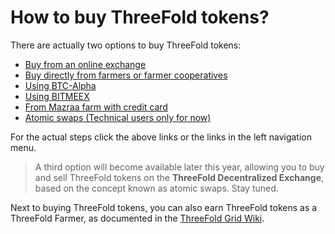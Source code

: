 # How to buy ThreeFold tokens?

There are actually two options to buy ThreeFold tokens:
- [Buy from an online exchange](/how_to_buy/buy_from_exchange.md)
- [Buy directly from farmers or farmer cooperatives](/how_to_buy/buy_from_farmer.md)
- [Using BTC-Alpha](/how_to_buy/btc-alpha.md)
- [Using BITMEEX](/how_to_buy/bitmeex.md)
- [From Mazraa farm with credit card](/how_to_buy/mazraa.md)
- [Atomic swaps (Technical users only for now)](/how_to_buy/atomicswapslink.md)

For the actual steps click the above links or the links in the left navigation menu. 

> A third option will become available later this year, allowing you to buy and sell ThreeFold tokens on the **ThreeFold Decentralized Exchange**, based on the concept known as atomic swaps. Stay tuned.

Next to buying ThreeFold tokens, you can also earn ThreeFold tokens as a ThreeFold Farmer, as documented in the [ThreeFold Grid Wiki](https://threefoldfoundation.github.io/info_grid/#/).
